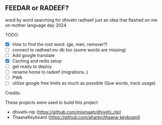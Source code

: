 ## FEEDAR or RADEEF?

word by word searching for dhivehi radheef just an idea that flashed on me on mother language day 2024

TODO:

- [x] How to find the root word: (ge, men, remover?)
- [ ] connect to radheef.mv db too (some words are missing)
- [ ] Add google translate
- [x] Caching and redis setup
- [ ] get ready to deploy
- [ ] rename home to radeef (migrations..)
- [ ] PWA
- [ ] utilize google free limits as much as possible (Que words, track usage)

Credits:

These projects were used to build this project
- dhivehi-nlp (https://github.com/mismaah/dhivehi_nlp)
- ThaanaKeyboard (https://github.com/aharen/thaana-keyboard)